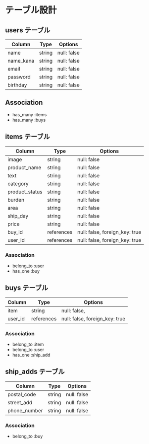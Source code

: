  # テーブル設計

## users テーブル

| Column   | Type   | Options     |
| -------- | ------ | ----------- |
| name     | string | null: false |
| name_kana| string | null: false |
| email    | string | null: false |
| password | string | null: false |
| birthday | string | null: false |

##  Association

- has_many :items
- has_many :buys

## items テーブル

| Column         | Type       | Options                        |
| -------------  | ---------- | -----------------------------  |
| image          | string     | null: false                    |
| product_name   | string     | null: false                    |
| text           | string     | null: false                    |
| category       | string     | null: false                    |
| product_status | string     | null: false                    |
| burden         | string     | null: false                    |
| area           | string     | null: false                    |
| ship_day       | string     | null: false                    |
| price          | string     | null: false                    |
| buy_id         | references | null: false, foreign_key: true |
| user_id        | references | null: false, foreign_key: true |

### Association

- belong_to :user
- has_one   :buy

## buys テーブル

| Column    | Type       | Options                        |
| --------- | ---------- | ------------------------------ |
| item      | string     | null: false,                   |
| user_id   | references | null: false, foreign_key: true |

### Association
- belong_to :item
- belong_to :user
- has_one   :ship_add

## ship_adds テーブル

| Column       | Type       | Options                        |
| ------------ | ---------- | ------------------------------ |
| postal_code  | string     | null: false                    |
| street_add   | string     | null: false                    |
| phone_number | string     | null: false                    |

### Association

- belong_to :buy
